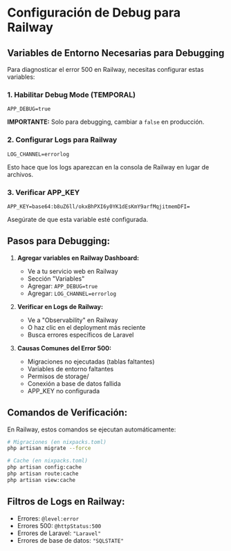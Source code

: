 # Configuración de Debug para Railway

## Variables de Entorno Necesarias para Debugging

Para diagnosticar el error 500 en Railway, necesitas configurar estas variables:

### 1. Habilitar Debug Mode (TEMPORAL)
```
APP_DEBUG=true
```
**IMPORTANTE:** Solo para debugging, cambiar a `false` en producción.

### 2. Configurar Logs para Railway
```
LOG_CHANNEL=errorlog
```
Esto hace que los logs aparezcan en la consola de Railway en lugar de archivos.

### 3. Verificar APP_KEY
```
APP_KEY=base64:b8uZ6ll/okxBhPXI6y0YK1dEsKmY9arfMqjitmemDFI=
```
Asegúrate de que esta variable esté configurada.

## Pasos para Debugging:

1. **Agregar variables en Railway Dashboard:**
   - Ve a tu servicio web en Railway
   - Sección "Variables"
   - Agregar: `APP_DEBUG=true`
   - Agregar: `LOG_CHANNEL=errorlog`

2. **Verificar en Logs de Railway:**
   - Ve a "Observability" en Railway
   - O haz clic en el deployment más reciente
   - Busca errores específicos de Laravel

3. **Causas Comunes del Error 500:**
   - Migraciones no ejecutadas (tablas faltantes)
   - Variables de entorno faltantes
   - Permisos de storage/
   - Conexión a base de datos fallida
   - APP_KEY no configurada

## Comandos de Verificación:

En Railway, estos comandos se ejecutan automáticamente:
```bash
# Migraciones (en nixpacks.toml)
php artisan migrate --force

# Cache (en nixpacks.toml)
php artisan config:cache
php artisan route:cache
php artisan view:cache
```

## Filtros de Logs en Railway:

- Errores: `@level:error`
- Errores 500: `@httpStatus:500`
- Errores de Laravel: `"Laravel"`
- Errores de base de datos: `"SQLSTATE"`